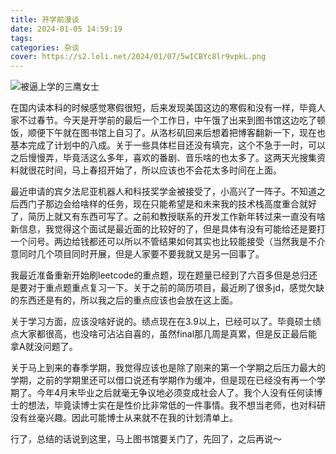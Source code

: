 ```yaml
---
title: 开学前漫谈
date: 2024-01-05 14:59:19
tags: 
categories: 杂谈
cover: https://s2.loli.net/2024/01/07/5wICBYc8lr9vpkL.png
---
```

<img src = "https://s2.loli.net/2024/01/07/5wICBYc8lr9vpkL.png" alt = "被逼上学的三鹰女士">

在国内读本科的时候感觉寒假很短，后来发现美国这边的寒假和没有一样，毕竟人家不过春节。今天是开学前的最后一个工作日，中午饿了出来到图书馆这边吃了顿饭，顺便下午就在图书馆上自习了。从洛杉矶回来后想着把博客翻新一下，现在也基本完成了计划中的八成。关于一些具体栏目还没有填完，这个不急于一时，可以之后慢慢弄，毕竟活这么多年，喜欢的番剧、音乐啥的也太多了。这两天光搜集资料就很花时间，马上春招开始了，所以应该也不会花太多时间在上面。

最近申请的宾夕法尼亚机器人和科技奖学金被接受了，小高兴了一阵子。不知道之后西门子那边会给啥样的任务，现在只能希望是和未来我的技术栈高度重合就好了，简历上就又有东西可写了。之前和教授联系的开发工作新年转过来一直没有啥新信息，我觉得这个面试是最近面的比较好的了，但是具体有没有可能给还是要打一个问号。两边给钱都还可以所以不管结果如何其实也比较能接受（当然我是不介意同时几个项目同时开展，但是人家要不要我就又是另一回事了。

我最近准备重新开始刷leetcode的重点题，现在题量已经到了六百多但是总归还是要对于重点题重点复习一下。关于之前的简历项目，最近刷了很多jd，感觉欠缺的东西还是有的，所以我之后的重点应该也会放在这上面。

关于学习方面，应该没啥好说的。绩点现在在3.9以上，已经可以了。毕竟硕士绩点大家都很高，也没啥可沾沾自喜的，虽然final那几周是真累，但是反正最后能拿A就没问题了。

关于马上到来的春季学期，我觉得应该也是除了刚来的第一个学期之后压力最大的学期，之前的学期里还可以借口说还有学期作为缓冲，但是现在已经没有再一个学期了。今年4月末毕业之后就毫无争议地必须变成社会人了。我个人没有任何读博士的想法，毕竟读博士实在是性价比非常低的一件事情。我不想当老师，也对科研没有丝毫兴趣。因此可能博士从来就不在我的计划清单上。

行了，总结的话说到这里，马上图书馆要关门了，先回了，之后再说～